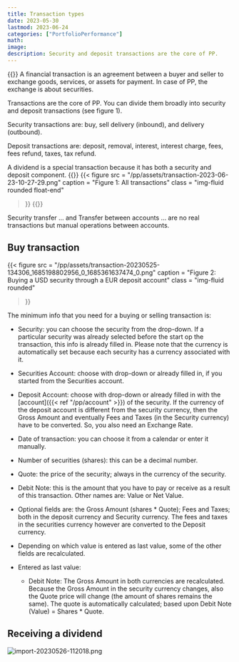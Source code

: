 ```yaml
---
title: Transaction types
date: 2023-05-30
lastmod: 2023-06-24
categories: ["PortfolioPerformance"]
math:
image:
description: Security and deposit transactions are the core of PP.
---
```

{{<columns>}}
A financial transaction is an agreement between a buyer and seller to exchange goods, services, or assets for payment. In case of PP, the exchange is about securities.

Transactions are the core of PP. You can divide them broadly into security and deposit transactions (see figure 1).

Security transactions are: buy, sell delivery (inbound), and delivery (outbound).

Deposit transactions are: deposit, removal, interest, interest charge, fees, fees refund, taxes, tax refund.

A dividend is a special transaction because it has both a security and deposit component.
{{<column>}}
{{< figure
  src = "/pp/assets/transaction-2023-06-23-10-27-29.png"
  caption = "Figure 1: All transactions"
  class = "img-fluid rounded float-end" 
>}}
{{<endcolumns>}}

Security transfer ... and Transfer between accounts ... are no real transactions but manual operations between accounts.

## Buy transaction
{{< figure
  src = "/pp/assets/transaction-20230525-134306_1685198802956_0_1685361637474_0.png"
  caption = "Figure 2: Buying a USD security through a EUR deposit account"
  class = "img-fluid rounded" 
>}}

The minimum info that you need for a buying or selling transaction is:

  - Security: you can choose the security from the drop-down. If a particular security was already selected before the start op the transaction, this info is already filled in. Please note that the currency is automatically set because each security has a currency associated with it.
  - Securities Account: choose with drop-down or already filled in, if you started from the Securities account.
  - Deposit Account: choose with drop-down or already filled in with the  [account]({{< ref "/pp/account" >}}) of the security. If the currency of the deposit account is different from the security currency, then the Gross Amount and eventually Fees and Taxes (in the Security currency) have to be converted. So, you also need an Exchange Rate.
  - Date of transaction: you can choose it from a calendar or enter it manually.
  - Number of securities (shares): this can be a decimal number.
  - Quote: the price of the security; always in the currency of the security.
  - Debit Note: this is the amount that you have to pay or receive as a result of this transaction. Other names are: Value or Net Value.
  - Optional fields are: the Gross Amount (shares * Quote); Fees and Taxes; both in the deposit currency and Security currency. The fees and taxes in the securities currency however are converted to the Deposit currency.
  - Depending on which value is entered as last value, some of the other fields are recalculated.

  - Entered as last value:
    - Debit Note: The Gross Amount in both currencies are recalculated. Because the Gross Amount in the security currency changes, also the Quote price will change (the amount of shares remains the same). The quote is automatically calculated; based upon Debit Note (Value) = Shares * Quote.

## Receiving a dividend

![import-20230526-112018.png](/pp/assets/import-20230526-112018_1685188046491_0.png)